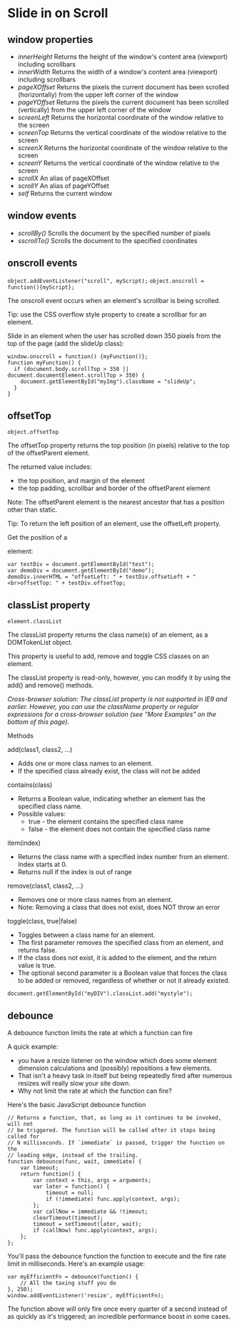 # Slide in on Scroll

window properties
------------------------------------------------
* _innerHeight_	Returns the height of the window's content area (viewport) including scrollbars
* _innerWidth_	Returns the width of a window's content area (viewport) including scrollbars
* _pageXOffset_	Returns the pixels the current document has been scrolled (horizontally) from the upper left corner of the window
* _pageYOffset_	Returns the pixels the current document has been scrolled (vertically) from the upper left corner of the window
* _screenLeft_	Returns the horizontal coordinate of the window relative to the screen
* _screenTop_ Returns the vertical coordinate of the window relative to the screen
* _screenX_	Returns the horizontal coordinate of the window relative to the screen
* _screenY_	Returns the vertical coordinate of the window relative to the screen
* _scrollX_	An alias of pageXOffset
* _scrollY_	An alias of pageYOffset
* _self_	Returns the current window


window events
------------------------------------------------
* _scrollBy()_	Scrolls the document by the specified number of pixels
* _sscrollTo()_	Scrolls the document to the specified coordinates


onscroll events
------------------------------------------------
``object.addEventListener("scroll", myScript);``
``object.onscroll = function(){myScript};``

The onscroll event occurs when an element's scrollbar is being scrolled.

Tip: use the CSS overflow style property to create a scrollbar for an element.

Slide in an element when the user has scrolled down 350 pixels from the top of the page (add the slideUp class):

```
window.onscroll = function() {myFunction()};
function myFunction() {
  if (document.body.scrollTop > 350 || document.documentElement.scrollTop > 350) {
    document.getElementById("myImg").className = "slideUp";
  }
}
```


offsetTop
------------------------------------------------
``object.offsetTop``

The offsetTop property returns the top position (in pixels) relative to the top of the offsetParent element.

The returned value includes:

* the top position, and margin of the element
* the top padding, scrollbar and border of the offsetParent element

Note: The offsetParent element is the nearest ancestor that has a position other than static.

Tip: To return the left position of an element, use the offsetLeft property.

Get the position of a _<div>_ element:

```
var testDiv = document.getElementById("test");
var demoDiv = document.getElementById("demo");
demoDiv.innerHTML = "offsetLeft: " + testDiv.offsetLeft + "<br>offsetTop: " + testDiv.offsetTop;
```


classList property
------------------------------------------------
``element.classList``

The classList property returns the class name(s) of an element, as a DOMTokenList object.

This property is useful to add, remove and toggle CSS classes on an element.

The classList property is read-only, however, you can modify it by using the add() and remove() methods.

*Cross-browser solution: The classList property is not supported in IE9 and earlier. However, you can use the className property or regular expressions for a cross-browser solution (see "More Examples" on the bottom of this page).*

Methods

add(class1, class2, ...)	
* Adds one or more class names to an element.
* If the specified class already exist, the class will not be added

contains(class)	
* Returns a Boolean value, indicating whether an element has the specified class name.
* Possible values:
	* true - the element contains the specified class name
	* false - the element does not contain the specified class name

item(index)	
* Returns the class name with a specified index number from an element. Index starts at 0.
* Returns null if the index is out of range

remove(class1, class2, ...)	
* Removes one or more class names from an element.
* Note: Removing a class that does not exist, does NOT throw an error

toggle(class, true|false)	
* Toggles between a class name for an element.
* The first parameter removes the specified class from an element, and returns false. 
* If the class does not exist, it is added to the element, and the return value is true.
* The optional second parameter is a Boolean value that forces the class to be added or removed, regardless of whether or not it already existed.

``document.getElementById("myDIV").classList.add("mystyle");``



debounce
------------------------------------------------
A debounce function limits the rate at which a function can fire

A quick example:  
* you have a resize listener on the window which does some element dimension calculations and (possibly)  repositions a few elements.  
* That isn't a heavy task in itself but being repeatedly fired after numerous resizes will really slow your site down.  
* Why not limit the rate at which the function can fire?

Here's the basic JavaScript debounce function 

```
// Returns a function, that, as long as it continues to be invoked, will not
// be triggered. The function will be called after it stops being called for
// N milliseconds. If `immediate` is passed, trigger the function on the
// leading edge, instead of the trailing.
function debounce(func, wait, immediate) {
	var timeout;
	return function() {
		var context = this, args = arguments;
		var later = function() {
			timeout = null;
			if (!immediate) func.apply(context, args);
		};
		var callNow = immediate && !timeout;
		clearTimeout(timeout);
		timeout = setTimeout(later, wait);
		if (callNow) func.apply(context, args);
	};
};
```

You'll pass the debounce function the function to execute and the fire rate limit in milliseconds.  Here's an example usage:

```
var myEfficientFn = debounce(function() {
	// All the taxing stuff you do
}, 250);
window.addEventListener('resize', myEfficientFn);
```

The function above will only fire once every quarter of a second instead of as quickly as it's triggered; an incredible performance boost in some cases.